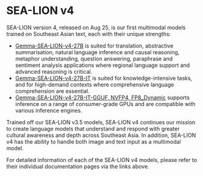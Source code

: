 # SEA-LION v4

SEA-LION version 4, released on Aug 25, is our first multimodal models trained on Southeast Asian text, each with their unique strengths:
- [Gemma-SEA-LION-v4-27B](./gemma-sea-lion-v4-27B.md) is suited for translation, abstractive summarisation, natural language inference and causal reasoning, metaphor understanding, question answering, paraphrase and sentiment analysis applications where regional language support and advanced reasoning is critical.
- [Gemma-SEA-LION-v4-27B-IT](./gemma-sea-lion-v4-27B.md) is suited for knowledge-intensive tasks, and for high-demand contexts where comprehensive language comprehension are essential.
- [Gemma-SEA-LION-v4-27B-IT-GGUF, NVFP4, FP8_Dynamic](./gemma-sea-lion-v4-27B-IT-quantized.md) supports inference on a range of consumer-grade GPUs and are compatible with various inference engines.

Trained off our SEA-LION v3.5 models, SEA-LION v4 continues our mission to create language models that understand and respond with greater cultural awareness and depth across Southeast Asia. In addition, SEA-LION v4 has the ability to handle both image and text input as a multimodal model.

For detailed information of each of the SEA-LION v4 models, please refer to their individual documentation pages via the links above.